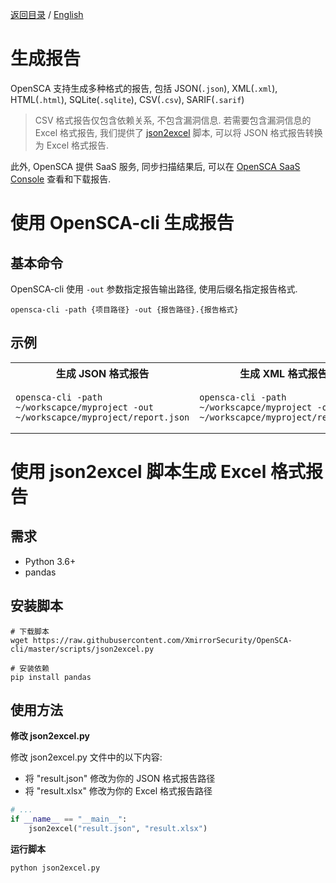[返回目录](/docs/README-zh-CN.md) / [English](./Reports.md)

# 生成报告

OpenSCA 支持生成多种格式的报告, 包括 JSON(`.json`), XML(`.xml`), HTML(`.html`), SQLite(`.sqlite`), CSV(`.csv`), SARIF(`.sarif`)

> CSV 格式报告仅包含依赖关系, 不包含漏洞信息. 若需要包含漏洞信息的 Excel 格式报告, 我们提供了 [json2excel](https://github.com/XmirrorSecurity/OpenSCA-cli/blob/master/scripts/json2excel.py) 脚本, 可以将 JSON 格式报告转换为 Excel 格式报告.

此外, OpenSCA 提供 SaaS 服务, 同步扫描结果后, 可以在 [OpenSCA SaaS Console](https://opensca.xmirror.cn/console) 查看和下载报告.

# 使用 OpenSCA-cli 生成报告

## 基本命令

OpenSCA-cli 使用 `-out` 参数指定报告输出路径, 使用后缀名指定报告格式.

```shell
opensca-cli -path {项目路径} -out {报告路径}.{报告格式}
```

## 示例

<table>
<tr>
<th align="center">生成 JSON 格式报告</th>
<th align="center">生成 XML 格式报告</th>
<th align="center">生成 HTML 格式报告</th>
<th align="center">生成 SQLite 格式报告</th>
<th align="center">生成 CSV 格式报告</th>
<th align="center">生成 SARIF 格式报告</th>
</tr>
<tr>
<td>

```shell
opensca-cli -path ~/workscapce/myproject -out ~/workscapce/myproject/report.json
```

</td>
<td>

```shell
opensca-cli -path ~/workscapce/myproject -out ~/workscapce/myproject/report.xml
```

</td>
<td>

```shell
opensca-cli -path ~/workscapce/myproject -out ~/workscapce/myproject/report.html
```

</td>
<td>

```shell
opensca-cli -path ~/workscapce/myproject -out ~/workscapce/myproject/report.sqlite
```

</td>
<td>

```shell
opensca-cli -path ~/workscapce/myproject -out ~/workscapce/myproject/report.csv
```

</td>
<td>

```shell
opensca-cli -path ~/workscapce/myproject -out ~/workscapce/myproject/report.sarif
```

</td>
</tr>
</table>

# 使用 json2excel 脚本生成 Excel 格式报告

## 需求

- Python 3.6+
- pandas

## 安装脚本

```shell
# 下载脚本
wget https://raw.githubusercontent.com/XmirrorSecurity/OpenSCA-cli/master/scripts/json2excel.py

# 安装依赖
pip install pandas
```

## 使用方法

**修改 json2excel.py**

修改 json2excel.py 文件中的以下内容: 

- 将 "result.json" 修改为你的 JSON 格式报告路径
- 将 "result.xlsx" 修改为你的 Excel 格式报告路径

```python
# ...
if __name__ == "__main__":
    json2excel("result.json", "result.xlsx")
```

**运行脚本**

```shell
python json2excel.py
```
